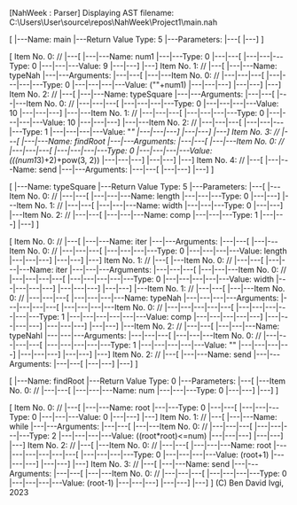 [NahWeek : Parser]
Displaying AST
filename: C:\Users\User\source\repos\NahWeek\Project1\main.nah

[
|---Name: main
|---Return Value Type: 5
|---Parameters:
|---[
|---]
]

[
Item No. 0:
//
|---[
|---|---Name: num1
|---|---Type: 0
|---|---[
|---|---|---Type: 0
|---|---|---Value: 9
|---|---]
|---]
Item No. 1:
//
|---[
|---|---Name: typeNah
|---|---Arguments:
|---|---[
|---|---Item No. 0:
//
|---|---|---[
|---|---|---|---Type: 0
|---|---|---|---Value: (""+num1)
|---|---|---]
|---|---]
|---]
Item No. 2:
//
|---[
|---|---Name: typeSquare
|---|---Arguments:
|---|---[
|---|---Item No. 0:
//
|---|---|---[
|---|---|---|---Type: 0
|---|---|---|---Value: 10
|---|---|---]
|---|---Item No. 1:
//
|---|---|---[
|---|---|---|---Type: 0
|---|---|---|---Value: 10
|---|---|---]
|---|---Item No. 2:
//
|---|---|---[
|---|---|---|---Type: 1
|---|---|---|---Value: "*"
|---|---|---]
|---|---]
|---]
Item No. 3:
//
|---[
|---|---Name: findRoot
|---|---Arguments:
|---|---[
|---|---Item No. 0:
//
|---|---|---[
|---|---|---|---Type: 0
|---|---|---|---Value: (((num1*3)+2)+pow(3, 2))
|---|---|---]
|---|---]
|---]
Item No. 4:
//
|---[
|---|---Name: send
|---|---Arguments:
|---|---[
|---|---]
|---]
]

[
|---Name: typeSquare
|---Return Value Type: 5
|---Parameters:
|---[
|---Item No. 0:
//
|---|---[
|---|---|---Name: length
|---|---|---Type: 0
|---|---]
|---Item No. 1:
//
|---|---[
|---|---|---Name: width
|---|---|---Type: 0
|---|---]
|---Item No. 2:
//
|---|---[
|---|---|---Name: comp
|---|---|---Type: 1
|---|---]
|---]
]

[
Item No. 0:
//
|---[
|---|---Name: iter
|---|---Arguments:
|---|---[
|---|---Item No. 0:
//
|---|---|---[
|---|---|---|---Type: 0
|---|---|---|---Value: length
|---|---|---]
|---|---]
|---]
Item No. 1:
//
|---[
|---Item No. 0:
//
|---|---[
|---|---|---Name: iter
|---|---|---Arguments:
|---|---|---[
|---|---|---Item No. 0:
//
|---|---|---|---[
|---|---|---|---|---Type: 0
|---|---|---|---|---Value: width
|---|---|---|---]
|---|---|---]
|---|---]
|---Item No. 1:
//
|---|---[
|---|---Item No. 0:
//
|---|---|---[
|---|---|---|---Name: typeNah
|---|---|---|---Arguments:
|---|---|---|---[
|---|---|---|---Item No. 0:
//
|---|---|---|---|---[
|---|---|---|---|---|---Type: 1
|---|---|---|---|---|---Value: comp
|---|---|---|---|---]
|---|---|---|---]
|---|---|---]
|---|---]
|---Item No. 2:
//
|---|---[
|---|---|---Name: typeNahl
|---|---|---Arguments:
|---|---|---[
|---|---|---Item No. 0:
//
|---|---|---|---[
|---|---|---|---|---Type: 1
|---|---|---|---|---Value: ""
|---|---|---|---]
|---|---|---]
|---|---]
|---]
Item No. 2:
//
|---[
|---|---Name: send
|---|---Arguments:
|---|---[
|---|---]
|---]
]

[
|---Name: findRoot
|---Return Value Type: 0
|---Parameters:
|---[
|---Item No. 0:
//
|---|---[
|---|---|---Name: num
|---|---|---Type: 0
|---|---]
|---]
]

[
Item No. 0:
//
|---[
|---|---Name: root
|---|---Type: 0
|---|---[
|---|---|---Type: 0
|---|---|---Value: 0
|---|---]
|---]
Item No. 1:
//
|---[
|---|---Name: while
|---|---Arguments:
|---|---[
|---|---Item No. 0:
//
|---|---|---[
|---|---|---|---Type: 2
|---|---|---|---Value: ((root*root)<=num)
|---|---|---]
|---|---]
|---]
Item No. 2:
//
|---[
|---Item No. 0:
//
|---|---[
|---|---|---Name: root
|---|---|---|---|---|---[
|---|---|---|---Type: 0
|---|---|---|---Value: (root+1)
|---|---|---]
|---|---]
|---]
Item No. 3:
//
|---[
|---|---Name: send
|---|---Arguments:
|---|---[
|---|---Item No. 0:
//
|---|---|---[
|---|---|---|---Type: 0
|---|---|---|---Value: (root-1)
|---|---|---]
|---|---]
|---]
]
(C) Ben David Ivgi, 2023